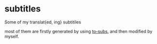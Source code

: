 # subtitles
Some of my translat{ed, ing} subtitiles

most of them are firstly generated by using [to-subs](https://github.com/donaldxdonald/to-subs), and then modified by myself.
